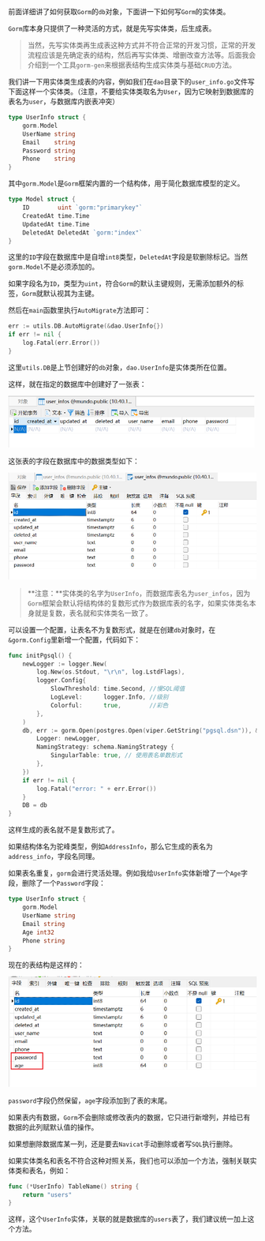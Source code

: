 前面详细讲了如何获取`Gorm`的`db`对象，下面讲一下如何写`Gorm`的实体类。

`Gorm`库本身只提供了一种灵活的方式，就是先写实体类，后生成表。

> 当然，先写实体类再生成表这种方式并不符合正常的开发习惯，正常的开发流程应该是先确定表的结构，然后再写实体类、增删改查方法等。后面我会介绍到一个工具`gorm-gen`来根据表结构生成实体类与基础`CRUD`方法。

我们讲一下用实体类生成表的内容，例如我们在`dao`目录下的`user_info.go`文件写下面这样一个实体类。（注意，不要给实体类取名为`User`，因为它映射到数据库的表名为`user`，与数据库内嵌表冲突）

```go
type UserInfo struct {
	gorm.Model
	UserName string
	Email    string
	Password string
	Phone    string
}
```

其中`gorm.Model`是`Gorm`框架内置的一个结构体，用于简化数据库模型的定义。

```go
type Model struct {
	ID        uint `gorm:"primarykey"`
	CreatedAt time.Time
	UpdatedAt time.Time
	DeletedAt DeletedAt `gorm:"index"`
}
```

这里的`ID`字段在数据库中是自增`int8`类型，`DeletedAt`字段是软删除标记。当然`gorm.Model`不是必须添加的。

如果字段名为`ID`，类型为`uint`，符合`Gorm`的默认主键规则，无需添加额外的标签，`Gorm`就默认视其为主键。

然后在`main`函数里执行`AutoMigrate`方法即可：

```go
err := utils.DB.AutoMigrate(&dao.UserInfo{})
if err != nil {
	log.Fatal(err.Error())
}
```

这里`utils.DB`是上节创建好的`db`对象，`dao.UserInfo`是实体类所在位置。

这样，就在指定的数据库中创建好了一张表：

<img src="image/image-20231222132309748.png" alt="image-20231222132309748" style="zoom:55%;" />

这张表的字段在数据库中的数据类型如下：

<img src="image/image-20231222132324770.png" alt="image-20231222132324770" style="zoom:55%;" />

> **注意：**实体类的名字为`UserInfo`，而数据库表名为`user_infos`，因为`Gorm`框架会默认将结构体的复数形式作为数据库表的名字，如果实体类名本身就是复数，表名就和实体类名一致了。

可以设置一个配置，让表名不为复数形式，就是在创建`db`对象时，在`&gorm.Config`里新增一个配置，代码如下：

```go
func initPgsql() {
	newLogger := logger.New(
		log.New(os.Stdout, "\r\n", log.LstdFlags),
		logger.Config{
			SlowThreshold: time.Second, //慢SQL阈值
			LogLevel:      logger.Info, //级别
			Colorful:      true,        //彩色
		},
	)
	db, err := gorm.Open(postgres.Open(viper.GetString("pgsql.dsn")), &gorm.Config{
		Logger: newLogger,
		NamingStrategy: schema.NamingStrategy {
			SingularTable: true, // 使用表名单数形式
		},
	})
	if err != nil {
		log.Fatal("error: " + err.Error())
	}
	DB = db
}
```

这样生成的表名就不是复数形式了。

如果结构体名为驼峰类型，例如`AddressInfo`，那么它生成的表名为`address_info`，字段名同理。

如果表名重复，`gorm`会进行灵活处理。例如我给`UserInfo`实体新增了一个`Age`字段，删除了一个`Password`字段：

```go
type UserInfo struct {
	gorm.Model
	UserName string
	Email string
	Age int32
	Phone string
}
```

现在的表结构是这样的：

<img src="image/image-20231222131147865.png" alt="image-20231222131147865" style="zoom:55%;" />

`password`字段仍然保留，`age`字段添加到了表的末尾。

如果表内有数据，`Gorm`不会删除或修改表内的数据，它只进行新增列，并给已有数据的此列赋默认值的操作。

如果想删除数据库某一列，还是要去`Navicat`手动删除或者写`SQL`执行删除。

如果实体类名和表名不符合这种对照关系，我们也可以添加一个方法，强制关联实体类和表名，例如：

```go
func (*UserInfo) TableName() string {
    return "users"
}
```

这样，这个`UserInfo`实体，关联的就是数据库的`users`表了，我们建议统一加上这个方法。
